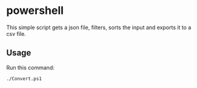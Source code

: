 # powershell
This simple script gets a json file, filters, sorts the input and exports it to a csv file.


## Usage
Run this command:

`./Convert.ps1`


